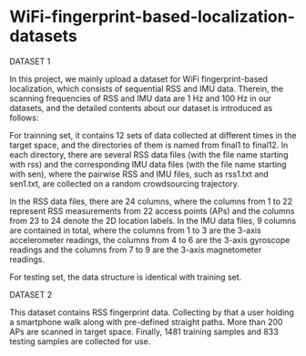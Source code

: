 # WiFi-fingerprint-based-localization-datasets
 
DATASET 1

In this project, we mainly upload a dataset for WiFi fingerprint-based localization, which consists of sequential RSS and IMU data. Therein, the scanning frequencies of RSS and IMU data are 1 Hz and 100 Hz in our datasets, and the detailed contents about our dataset is introduced as follows:

For trainning set, it contains 12 sets of data collected at different times in the target space, and the directories of them is named from final1 to final12. In each directory, there are several RSS data files (with the file name starting with rss) and the corresponding IMU data files (with the file name starting with sen), where the pairwise RSS and IMU files, such as rss1.txt and sen1.txt, are collected on a random crowdsourcing trajectory.

In the RSS data files, there are 24 columns, where the columns from 1 to 22 represent RSS measurements from 22 access points (APs) and the columns from 23 to 24 denote the 2D location labels. In the IMU data files, 9 columns are contained in total, where the columns from 1 to 3 are the 3-axis accelerometer readings, the columns from 4 to 6 are the 3-axis gyroscope readings and the columns from 7 to 9 are the 3-axis magnetometer readings.

For testing set, the data structure is identical with training set.


DATASET 2

This dataset contains RSS fingerprint data. Collecting by that a user holding a smartphone walk along with pre-defined straight paths. More than 200 APs are scanned in target space. Finally, 1481 training samples and 833 testing samples are collected for use. 
